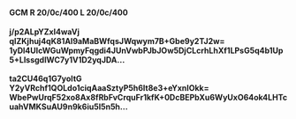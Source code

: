 #### GCM R 20/0c/400 L 20/0c/400
**j/p2ALpYZxl4waVj**<br/>**qIZKjhuj4qK81Al9aMaBWfqsJWqwym7B+Gbe9y2TJ2w=**<br/>**1yDl4UIcWGuWpmyFqgdi4JUnVwbPJbJOw5DjCLcrhLhXf1LPsG5q4b1Up5+LIssgdIWC7y1V1D2yqJDA...**<br/><br/>
**ta2CU46q1G7yoItG**<br/>**Y2yVRchf1QOLdo1ciqAaaSztyP5h6lt8e3+eYxnIOkk=**<br/>**WbePwUrqF52xo8Ax8fRbFvCrquFr1kfK+0DcBEPbXu6WyUxO64ok4LHTcuahVMKSuAU9n9k6iu5l5n5h...**